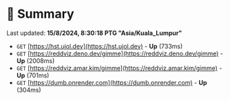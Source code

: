 # 📖 Summary
Last updated: **15/8/2024, 8:30:18 PTG "Asia/Kuala_Lumpur"**

- `GET` [https://hst.ujol.dev](https://hst.ujol.dev) - **Up** (733ms)
- `GET` [https://reddviz.deno.dev/gimme](https://reddviz.deno.dev/gimme) - **Up** (2008ms)
- `GET` [https://reddviz.amar.kim/gimme](https://reddviz.amar.kim/gimme) - **Up** (701ms)
- `GET` [https://dumb.onrender.com](https://dumb.onrender.com) - **Up** (304ms)
